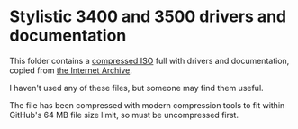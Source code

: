 # Stylistic 3400 and 3500 drivers and documentation

This folder contains a [compressed ISO](Fujitsu-Stylistic-3400-3500-Drivers-Software-Manual.iso.zip) full with drivers and documentation, copied from [the Internet Archive](https://archive.org/details/fujitsu-stylistic-3400-3500-drivers-software-manual).

I haven't used any of these files, but someone may find them useful.

The file has been compressed with modern compression tools to fit within GitHub's 64 MB file size limit, so must be uncompressed first.
